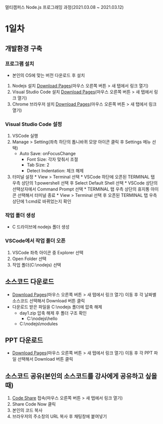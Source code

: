 멀티캠퍼스 Node.js 프로그래밍 과정(2021.03.08 ~ 2021.03.12)
# 1일차
## 개발환경 구축
### 프로그램 설치
* 본인의 OS에 맞는 버전 다운로드 후 설치
1. Nodejs 설치 [Download Pages](https://nodejs.org/en/download/)(마우스 오른쪽 버튼 > 새 탭에서 링크 열기)
2. Visual Studio Code 설치 [Download Pages](https://code.visualstudio.com/download)(마우스 오른쪽 버튼 > 새 탭에서 링크 열기)
3. Chrome 브라우저 설치 [Download Pages](https://www.google.com/chrome)(마우스 오른쪽 버튼 > 새 탭에서 링크 열기)

### Visual Studio Code 설정
1. VSCode 실행
2. Manage > Setting(좌측 하단의 톱니바퀴 모양 아이콘 클릭 후 Settings 메뉴 선택)
  	* Auto Save: onFocusChange
		* Font Size: 각자 맞춰서 조절
		* Tab Size: 2
		* Detect Indentation: 체크 해제
3. 터미널 설정
		* View > Terminal 선택
		* VSCode 하단에 오픈된 TERMINAL 탭 우측 상단의 1:powershell 선택 후 Select Default Shell 선택
		* VSCode 상단의 선택상자에서 Command Prompt 선택
		* TERMINAL 탭 우측 상단의 휴지통 아이콘 선택해서 터미널 종료
		* View > Terminal 선택 후 오픈된 TERMINAL 탭 우측 상단에 1:cmd로 바뀌었는지 확인
### 작업 폴더 생성
* C 드라이브에 nodejs 폴더 생성
### VSCode에서 작업 폴더 오픈
1. VSCode 좌측 아이콘 중 Explorer 선택
2. Open Folder 선택
3. 작업 폴더(C:\nodejs) 선택
## 소스코드 다운로드
* [Download Pages](https://github.com/uzoolove/nodejs202103/blob/master/sample)(마우스 오른쪽 버튼 > 새 탭에서 링크 열기) 이동 후 각 날짜별 소스코드 선택해서 Download 버튼 클릭
* 다운로드 받은 파일을 C:\nodejs 폴더에 압축 해제
	* day1.zip 압축 해제 후 폴더 구조 확인
		* C:\nodejs\hello
  	* C:\nodejs\modules
## PPT 다운로드
* [Download Pages](https://github.com/uzoolove/nodejs202103/blob/master/ppt)(마우스 오른쪽 버튼 > 새 탭에서 링크 열기) 이동 후 각 PPT 파일 선택해서 Download 버튼 클릭

## 소스코드 공유(본인의 소스코드를 강사에게 공유하고 싶을때)
1. [Code Share](https://codeshare.io/) 접속(마우스 오른쪽 버튼 > 새 탭에서 링크 열기)
2. Share Code Now 클릭
3. 본인의 코드 복사
4. 브라우저의 주소창의 URL 복사 후 채팅창에 붙여넣기

